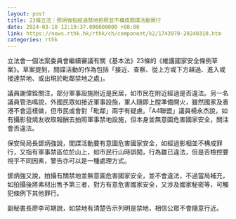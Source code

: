```yaml
---
layout: post
title: 23條立法｜鄧炳強指經過禁地拍照並不構成間諜活動罪行
date: 2024-03-10 12:19:37.000000000 +08:00
link: https://news.rthk.hk/rthk/ch/component/k2/1743970-20240310.htm
categories: rthk
---
```


立法會一個法案委員會繼續審議有關《基本法》23條的《維護國家安全條例草案》。草案提到，間諜活動的作為包括「接近、查察、從上方或下方越過、進入或接達禁地、或出現於毗鄰禁地之處」。

議員謝偉銓關注，部分軍事設施附近是民居，如市民在附近經過是否違法。另一名議員管浩鳴說，外國民眾如接近軍事設施，軍人隨即上膛準備開火，雖然國家及香港不會這樣做，但市民或會對「毗鄰」兩字有疑慮。「A4聯盟」議員楊永杰說，如有攝影發燒友收取報酬去拍照軍事禁地設施，但本身並無意圖危害國家安全，關注會否違法。

保安局局長鄧炳強說，間諜活動要有意圖危害國家安全，如經過影相並不構成罪行，又指有軍事禁區位於山上，如市民行山時誤闖，行為雖已違法，但是否檢控要視乎不同因素，警告亦可以是一種處理方式。

鄧炳強又說，拍攝有關禁地並無意圖危害國家安全，並不會違法，不過當局補充，如拍攝後將素材出售予第三者，對方有意危害國家安全，又涉及國家秘密等，可觸犯條例下其他罪行。

副秘書長廖李可期說，如禁地有清楚告示列明是禁地，相信公眾不會隨意行近。
